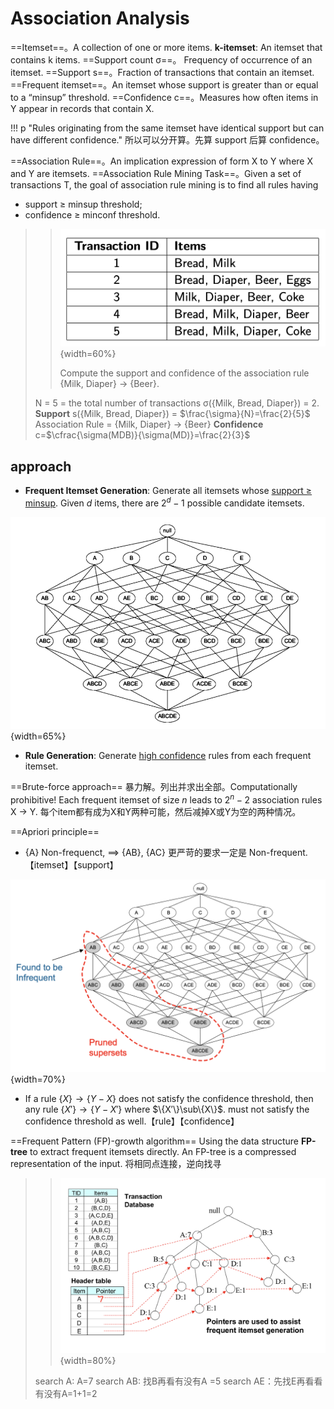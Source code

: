 # Association Analysis

==Itemset==。A collection of one or more items. **k-itemset**: An itemset that contains k items.
==Support count σ==。 Frequency of occurrence of an itemset.
==Support s==。Fraction of transactions that contain an itemset.
==Frequent itemset==。An itemset whose support is greater than or equal to a “minsup” threshold.
==Confidence c==。Measures how often items in Y appear in records that contain X.

!!! p "Rules originating from the same itemset have identical support but can have different confidence."
    所以可以分开算。先算 support 后算 confidence。

==Association Rule==。An implication expression of form X to Y where X and Y are itemsets.
==Association Rule Mining Task==。Given a set of transactions T, the goal of association rule mining is to find all rules having

- support ≥ minsup threshold;
- confidence ≥ minconf threshold.

> > ![](./pics/AssociaA_2.png){width=60%}
> >
> > Compute the support and confidence of the association rule {Milk, Diaper} → {Beer}.
>
> N = 5 = the total number of transactions
> σ({Milk, Bread, Diaper}) = 2.
> **Support** s({Milk, Bread, Diaper}) = $\frac{\sigma}{N}=\frac{2}{5}$
> Association Rule = {Milk, Diaper} -> {Beer}
> **Confidence** c=$\cfrac{\sigma(MDB)}{\sigma(MD)}=\frac{2}{3}$

## approach

- **Frequent Itemset Generation**: Generate all itemsets whose <u>support ≥ minsup</u>.
Given $d$ items, there are $2^d − 1$ possible candidate itemsets.

![](./pics/AssociaA_1.png){width=65%}

- **Rule Generation**: Generate <u>high confidence</u> rules from each frequent itemset.

==Brute-force approach== 暴力解。列出并求出全部。Computationally prohibitive!
Each frequent itemset of size $n$ leads to $2^n−2$ association rules X → Y. 每个item都有成为X和Y两种可能，然后减掉X或Y为空的两种情况。

==Apriori principle==

- {A} Non-frequenct, $\implies$ {AB}, {AC} 更严苛的要求一定是 Non-frequent.【itemset】【support】

![](./pics/AssociaA_4.png){width=70%}

- If a rule $\{X\} → \{Y−X\}$ does not satisfy the confidence threshold, then any rule $\{X′\} →\{Y−X′\}$ where $\{X′\}\sub\{X\}$. must not satisfy the confidence threshold as well.【rule】【confidence】

==Frequent Pattern (FP)-growth algorithm==
Using the data structure **FP-tree** to extract frequent itemsets directly. An FP-tree is a compressed representation of the input. 将相同点连接，逆向找寻

> > ![](./pics/AssociaA_3.png){width=80%}
>
> search A: A=7
> search AB: 找B再看有没有A =5
> search AE：先找E再看看有没有A=1+1=2
